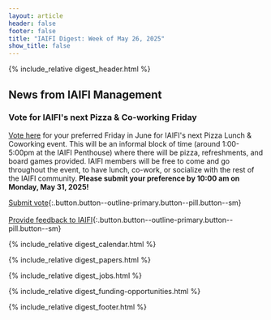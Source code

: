 ```yaml
---
layout: article
header: false
footer: false
title: "IAIFI Digest: Week of May 26, 2025"
show_title: false
--- 
```


{% include_relative digest_header.html %}

## News from IAIFI Management

### Vote for IAIFI's next Pizza & Co-working Friday

[Vote here](https://app.smartsheet.com/b/form/0196fe7085c275e7af0decbeb3b516b1) for your preferred Friday in June for IAIFI's next Pizza Lunch & Coworking event. This will be an informal block of time (around 1:00-5:00pm at the IAIFI Penthouse) where there will be pizza, refreshments, and board games provided. IAIFI members will be free to come and go throughout the event, to have lunch, co-work, or socialize with the rest of the IAIFI community. **Please submit your preference by 10:00 am on Monday, May 31, 2025!**

[Submit vote](https://app.smartsheet.com/b/form/0196fe7085c275e7af0decbeb3b516b1){:.button.button--outline-primary.button--pill.button--sm}  <br><br>  [Provide feedback to IAIFI](https://forms.gle/hk2mrqjaLY8nCZrE6){:.button.button--outline-primary.button--pill.button--sm}

{% include_relative digest_calendar.html %}

{% include_relative digest_papers.html %}
 
{% include_relative digest_jobs.html %}

{% include_relative digest_funding-opportunities.html %}

{% include_relative digest_footer.html %}

